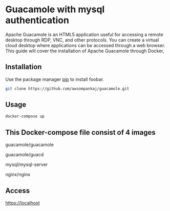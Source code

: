# Guacamole with mysql authentication
Apache Guacamole is an HTML5 application useful for accessing a remote desktop through RDP, VNC, and other protocols. You can create a virtual cloud desktop where applications can be accessed through a web browser. This guide will cover the installation of Apache Guacamole through Docker,

## Installation

Use the package manager [pip](https://pip.pypa.io/en/stable/) to install foobar.

```bash
git clone https://github.com/awsompankaj/guacamole.git
```

## Usage

```bash
docker-compose up
```

## This Docker-compose file consist of 4 images

guacamole/guacamole

guacamole/guacd

mysql/mysql-server

nginx/nginx



## Access

[https://localhost](https://localhost)
